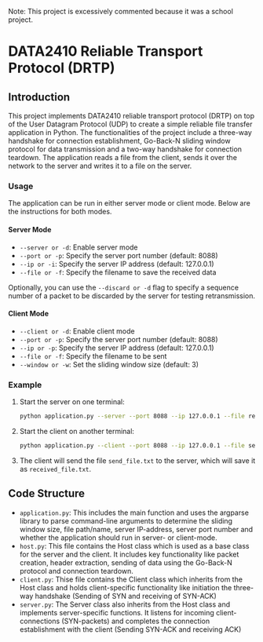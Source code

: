 Note: This project is excessively commented because it was a school project.
# DATA2410 Reliable Transport Protocol (DRTP)

## Introduction

This project implements DATA2410 reliable transport protocol (DRTP) on top of the User Datagram Protocol (UDP) to create a simple reliable file transfer application in Python. The functionalities of the project include a three-way handshake for connection establishment, Go-Back-N sliding window protocol for data transmission and a two-way handshake for connection teardown. The application reads a file from the client, sends it over the network to the server and writes it to a file on the server. 

### Usage

The application can be run in either server mode or client mode. Below are the instructions for both modes.

#### Server Mode

- `--server or -d`: Enable server mode
- `--port or -p`: Specify the server port number (default: 8088)
- `--ip or -i`: Specify the server IP address (default: 127.0.0.1)
- `--file or -f`: Specify the filename to save the received data

Optionally, you can use the `--discard or -d` flag to specify a sequence number of a packet to be discarded by the server for testing retransmission.

#### Client Mode

- `--client or -d`: Enable client mode
- `--port or -p`: Specify the server port number (default: 8088)
- `--ip or -p`: Specify the server IP address (default: 127.0.0.1)
- `--file or -f`: Specify the filename to be sent
- `--window or -w`: Set the sliding window size (default: 3)

### Example

1. Start the server on one terminal:

   ```bash
   python application.py --server --port 8088 --ip 127.0.0.1 --file received_file.txt
   ```

2. Start the client on another terminal:

   ```bash
   python application.py --client --port 8088 --ip 127.0.0.1 --file send_file.txt --window 3
   ```

3. The client will send the file `send_file.txt` to the server, which will save it as `received_file.txt`.

## Code Structure

- `application.py`: This includes the main function and uses the argparse library to parse command-line arguments to determine the sliding window size, file path/name, server IP-address, server port number and whether the application should run in server- or client-mode.
- `host.py`: This file contains the Host class which is used as a base class for the server and the client. It includes key functionality like packet creation, header extraction, sending of data using the Go-Back-N protocol and connection teardown.
- `client.py`: Thise file contains the Client class which inherits from the Host class and holds client-specific functionality like initiation the three-way handshake (Sending of SYN and receiving of SYN-ACK)
- `server.py`: The Server class also inherits from the Host class and implements server-specific functions. It listens for incoming client-connections (SYN-packets) and completes the connection establishment with the client (Sending SYN-ACK and receiving ACK)
